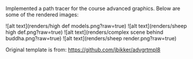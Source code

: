 Implemented a path tracer for the course advanced graphics. Below are some of the rendered images:


![alt text](renders/high def models.png?raw=true)
![alt text](renders/sheep high def.png?raw=true)
![alt text](renders/complex scene behind buddha.png?raw=true)
![alt text](renders/sheep render.png?raw=true)



Original template is from: https://github.com/jbikker/advgrtmpl8
